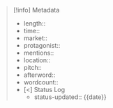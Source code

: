 > [!info] Metadata
> - length:: 
> - time:: 
> - market::
> - protagonist::
> - mentions::
> - location:: 
> - pitch:: 
> - afterword:: 
> - wordcount::
> - [<] Status Log
> 	- status-updated:: {{date}}



